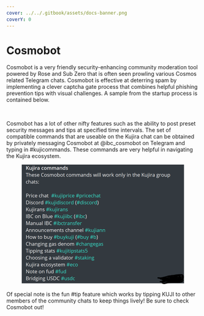 ```yaml
---
cover: ../../.gitbook/assets/docs-banner.png
coverY: 0
---
```


# Cosmobot

Cosmobot is a very friendly security-enhancing community moderation tool powered by Rose and Sub Zero that is often seen prowling various Cosmos related Telegram chats. Cosmobot is effective at deterring spam by implementing a clever captcha gate process that combines helpful phishing prevention tips with visual challenges. A sample from the startup process is contained below.

<figure><img src="../../.gitbook/assets/image (48) (2).png" alt=""><figcaption></figcaption></figure>

Cosmobot has a lot of other nifty features such as the ability to post preset security messages and tips at specified time intervals. The set of compatible commands that are useable on the Kujira chat can be obtained by privately messaging Cosmobot at @ibc\_cosmobot on Telegram and typing in #kujicommands. These commands are very helpful in navigating the Kujira ecosystem.

<figure><img src="../../.gitbook/assets/image (44) (1) (1).png" alt=""><figcaption></figcaption></figure>

Of special note is the fun #tip feature which works by tipping KUJI to other members of the community chats to keep things lively! Be sure to check Cosmobot out!

